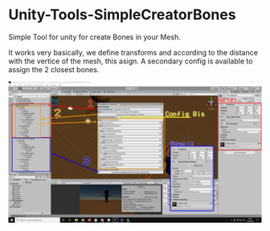 # Unity-Tools-SimpleCreatorBones
Simple Tool for unity for create Bones in your Mesh.

It works very basically, we define transforms and according to the distance with the vertice of the mesh, this asign.
A secondary config is available to assign the 2 closest bones.

![Demo](SimpleBonesCreator.png)